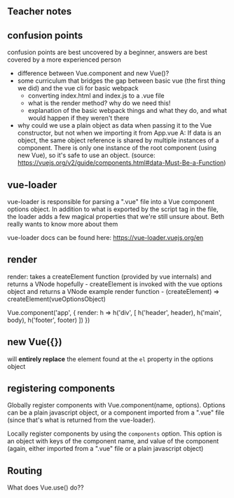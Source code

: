 ## Teacher notes

## confusion points
confusion points are best uncovered by a beginner, answers are best covered by a more experienced person

- difference between Vue.component and new Vue()?
- some curriculum that bridges the gap between basic vue (the first thing we did) and the vue cli for basic webpack
  - converting index.html and index.js to a .vue file
  - what is the render method? why do we need this!
  - explanation of the basic webpack things and what they do, and what would happen if they weren't there
- why could we use a plain object as data when passing it to the Vue constructor, but not when we importing it from App.vue
  A: If data is an object, the same object reference is shared by multiple instances of a component. There is only one instance of the root component (using new Vue), so it's safe to use an object. (source: https://vuejs.org/v2/guide/components.html#data-Must-Be-a-Function)

## vue-loader

vue-loader is responsible for parsing a ".vue" file into a Vue component options object. In addition to what is exported by the script tag in the file, the loader adds a few magical properties that we're still unsure about. Beth really wants to know more about them

vue-loader docs can be found here: https://vue-loader.vuejs.org/en

## render 

render: takes a createElement function (provided by vue internals) and returns a VNode
hopefully - createElement is invoked with the vue options object and returns a VNode
example render function - (createElement) => createElement(vueOptionsObject)

Vue.component('app', {
  render: h => h('div', [
    h('header', header),
    h('main', body),
    h('footer', footer)
  ])
})

## new Vue({})

will **entirely replace** the element found at the `el` property in the options object

## registering components

Globally register components with Vue.component(name, options). Options can be a plain javascript object, or a component imported from a ".vue" file (since that's what is returned from the vue-loader).

Locally register components by using the `components` option. This option is an object with keys of the component name, and value of the component (again, either imported from a ".vue" file or a plain javascript object)


## Routing

What does Vue.use() do??

